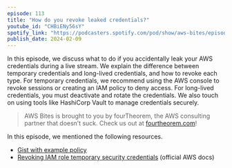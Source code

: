 ```yaml
---
episode: 113
title: "How do you revoke leaked credentials?"
youtube_id: "CHBiENy56sY"
spotify_link: "https://podcasters.spotify.com/pod/show/aws-bites/episodes/113--How-do-you-revoke-leaked-credentials-e2f4ls1"
publish_date: 2024-02-09
---
```


In this episode, we discuss what to do if you accidentally leak your AWS credentials during a live stream. We explain the difference between temporary credentials and long-lived credentials, and how to revoke each type. For temporary credentials, we recommend using the AWS console to revoke sessions or creating an IAM policy to deny access. For long-lived credentials, you must deactivate and rotate the credentials. We also touch on using tools like HashiCorp Vault to manage credentials securely.

> AWS Bites is brought to you by fourTheorem, the AWS consulting partner that doesn’t suck. Check us out at [fourtheorem.com](https://fourtheorem.com)!


In this episode, we mentioned the following resources.

- [Gist with example policy](https://gist.github.com/lmammino/02fef8ce0cc22a45f219fe4f47fcf20c)
- [Revoking IAM role temporary security credentials](https://docs.aws.amazon.com/IAM/latest/UserGuide/id_roles_use_revoke-sessions.html) (official AWS docs)
